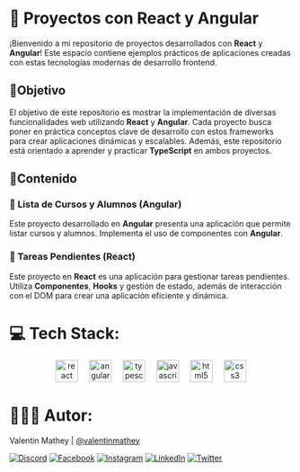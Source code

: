 # 🚀 Proyectos con React y Angular
¡Bienvenido a mi repositorio de proyectos desarrollados con **React** y **Angular**! Este espacio contiene ejemplos prácticos de aplicaciones creadas con estas tecnologías modernas de desarrollo frontend.

## 💫Objetivo
El objetivo de este repositorio es mostrar la implementación de diversas funcionalidades web utilizando **React** y **Angular**. Cada proyecto busca poner en práctica conceptos clave de desarrollo con estos frameworks para crear aplicaciones dinámicas y escalables. Además, este repositorio está orientado a aprender y practicar **TypeScript** en ambos proyectos.

## 📂Contenido
### 📘 Lista de Cursos y Alumnos (Angular)
Este proyecto desarrollado en **Angular** presenta una aplicación que permite listar cursos y alumnos. Implementa el uso de componentes con **Angular**.

### 📗 Tareas Pendientes (React)
Este proyecto en **React** es una aplicación para gestionar tareas pendientes. Utiliza **Componentes**, **Hooks** y gestión de estado, además de interacción con el DOM para crear una aplicación eficiente y dinámica.

# 💻 Tech Stack:
<div align="center">
  <img src="https://cdn.jsdelivr.net/gh/devicons/devicon/icons/react/react-original.svg" height="40" alt="react logo"  />
  <img width="12" />
  <img src="https://cdn.jsdelivr.net/gh/devicons/devicon/icons/angularjs/angularjs-original.svg" height="40" alt="angular logo"  />
  <img width="12" />
  <img src="https://cdn.jsdelivr.net/gh/devicons/devicon/icons/typescript/typescript-original.svg" height="40" alt="typescript logo"  />
  <img width="12" />
  <img src="https://cdn.jsdelivr.net/gh/devicons/devicon/icons/javascript/javascript-original.svg" height="40" alt="javascript logo"  />
  <img width="12" />
  <img src="https://cdn.jsdelivr.net/gh/devicons/devicon/icons/html5/html5-original.svg" height="40" alt="html5 logo"  />
  <img width="12" />
  <img src="https://cdn.jsdelivr.net/gh/devicons/devicon/icons/css3/css3-original.svg" height="40" alt="css3 logo"  />
</div>

# 🧑🏻‍💻 Autor:

Valentin Mathey | <a href="https://github.com/valentinmathey">@valentinmathey</a>

[![Discord](https://img.shields.io/badge/Discord-%237289DA.svg?logo=discord&logoColor=white)](https://discord.gg/valentinmathey) [![Facebook](https://img.shields.io/badge/Facebook-%231877F2.svg?logo=Facebook&logoColor=white)](https://facebook.com/https://www.facebook.com/ValentinEzequielMathey) [![Instagram](https://img.shields.io/badge/Instagram-%23E4405F.svg?logo=Instagram&logoColor=white)](https://instagram.com/https://www.instagram.com/valen.mathey/) [![LinkedIn](https://img.shields.io/badge/LinkedIn-%230077B5.svg?logo=linkedin&logoColor=white)](https://linkedin.com/in/https://www.linkedin.com/in/valentin-mathey/) [![Twitter](https://img.shields.io/badge/Twitter-%231DA1F2.svg?logo=Twitter&logoColor=white)](https://twitter.com/https://twitter.com/valen_mathey) 
